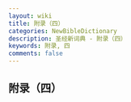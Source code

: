 ```yaml
---
layout: wiki
title: 附录（四）
categories: NewBibleDictionary
description: 圣经新词典 - 附录（四）
keywords: 附录, 四
comments: false
---
```


## 附录（四）








